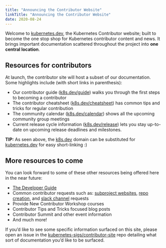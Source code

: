 ```yaml
---
title: "Announcing the Contributor Website"
linkTitle: "Announcing the Contributor Website"
date: 2020-08-24
---
```


Welcome to [kubernetes.dev], the Kubernetes Contributor website; built to become
the one stop shop for Kubernetes contributor content and news. It brings
important documentation scattered throughout the project into **one central
location**.

## Resources for contributors
At launch, the contributor site will host a subset of our documentation. Some
highlights include (with short links in parenthesis):
- Our contributor guide ([k8s.dev/guide]) walks you through the first steps to
  becoming a contributor
- The contributor cheatsheet ([k8s.dev/cheatsheet]) has  common tips and tricks
  for regular contribution
- The community calendar ([k8s.dev/calendar]) shows all the upcoming community
  group meetings
- Current release cycle information ([k8s.dev/release]) lets you stay up-to-date
  on upcoming release deadlines and milestones.


**TIP:** As seen above, the [k8s.dev] domain can be substituted for
[kubernetes.dev] for easy short-linking :)


## More resources to come

You can look forward to some of these other resources being offered here in the
near future:
- [The Developer Guide]
- Common contributor requests such as: [subproject websites], [repo creation],
  and [slack channel] requests
- Provide New Contributor Workshop courses
- Contributor Tips and Tricks focused blog posts
- Contributor Summit and other event information
- And much more!

If you’d like to see some specific information surfaced on this site, please
open an issue in the [kubernetes-sigs/contributor-site] repo detailing what sort
of documentation you’d like to be surfaced.

[k8s.dev]: https://k8s.dev
[kubernetes.dev]: https://www.kubernetes.dev
[k8s.dev/guide]: https://k8s.dev/guide
[k8s.dev/cheatsheet]: https://k8s.dev/cheatsheet
[k8s.dev/calendar]: https://k8s.dev/calendar
[k8s.dev/release]: https://k8s.dev/release
[The Developer Guide]: https://git.k8s.io/community/contributors/devel
[subproject websites]: https://git.k8s.io/community/github-management/subproject-site-requests.md
[repo creation]: https://git.k8s.io/community/github-management/opening-a-request.md#opening-a-issue-for-support-with-github
[slack channel]: https://git.k8s.io/community/communication/slack-guidelines.md#requesting-a-channel
[kubernetes-sigs/contributor-site]: https://github.com/kubernetes-sigs/contributor-site
